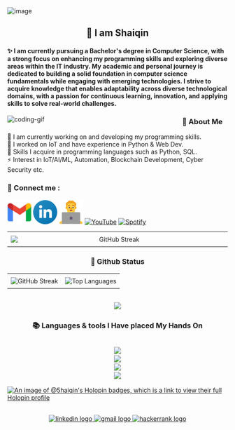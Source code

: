 <img width="1584" height="396" alt="image" src="https://github.com/user-attachments/assets/58b1d4dc-287a-4d15-98f4-d28104a8afcb" />

</h1>
<h2 align="center">🙋 I am Shaiqin</h2>

<h4 align="left">✨ I am currently pursuing a Bachelor's degree in Computer Science, with a strong focus on enhancing my programming skills and exploring diverse areas within the IT industry. My academic and personal journey is dedicated to building a solid foundation in computer science fundamentals while engaging with emerging technologies. I strive to acquire knowledge that enables adaptability across diverse technological domains, with a passion for continuous learning, innovation, and applying skills to solve real-world challenges.</h4>

<img align="left" alt="coding-gif" width="400" src="https://github.com/JoshuaThadi/JoshuaThadi/blob/main/transparent_gitgif.gif">

<!-- About Me -->
<h3 align="left">💫 About Me</h3>

<p>
  🌱 I am currently working on and developing my programming skills.<br>
  🔭 I worked on IoT and have experience in Python & Web Dev.<br>
  💬 Skills I acquire in programming languages such as Python, SQL.<br>
  ⚡ Interest in IoT/AI/ML, Automation, Blockchain Development, Cyber Security etc.<br>
  <!--✨ I only like perfection.-->
</p>


<h3>🧲 Connect me :</h3>
<div align="left">
  <a href="mailto:5haiqin.tech@gmail.com.com">
    <img width="55px" src="https://github.com/JoshuaThadi/JoshuaThadi/blob/main/icons/gmail_new_logo.png" alt="Gmail" /></a>
  <a href="https://www.linkedin.com/in/shaiqin" target="_blank">
    <img width="55px" src="https://github.com/JoshuaThadi/JoshuaThadi/blob/main/icons/linkedin-blue.png" alt="LinkedIn" /></a>
  <a href="https://www.5haiqin.com/" target="_blank">
    <img width="55px" src="https://github.com/5haiqin/Me/blob/main/assets/favicon.png" alt="Portfolio" /></a>
  <a href="https://x.com/5haiqin" target="_blank">
    <img width="57px" src="https://imgs.search.brave.com/qmJnujM3YiEyq3aoUc-Rb0fn9a6mSqb4qh4dxHLDw2Y/rs:fit:500:0:0:0/g:ce/aHR0cHM6Ly9wbmdp/bWcuY29tL3VwbG9h/ZHMveF9sb2dvL3hf/bG9nb19QTkcxOC5w/bmc" alt="YouTube" /></a>
  <a href="https://leetcode.com/u/5haiqin/" target="_blank">
    <img width="55px" src="https://imgs.search.brave.com/OuxrAknAlrF_ZAOdmfWfga8pQANLIeV9sqX8gIbstdE/rs:fit:860:0:0:0/g:ce/aHR0cHM6Ly9jZG4u/aWNvbnNjb3V0LmNv/bS9pY29uL2ZyZWUv/cG5nLTI1Ni9mcmVl/LWxlZXRjb2RlLWxv/Z28taWNvbi1kb3du/bG9hZC1pbi1zdmct/cG5nLWdpZi1maWxl/LWZvcm1hdHMtLXRl/Y2hub2xvZ3ktc29j/aWFsLW1lZGlhLXZv/bC00LXBhY2stbG9n/b3MtaWNvbnMtMjk0/NDk2MC5wbmc_Zj13/ZWJwJnc9MjU2" alt="Spotify" /></a>
</div>

</div></h4>


</div>
<!-- three badges in one row, no border -->
<!-- Most-compatible: remove table borders -->
<table align="center" border="0" cellpadding="0" cellspacing="0">
  <tr>
    <td align="center" style="padding:8px; border:0;">
      <img
        src="https://nirzak-streak-stats.vercel.app/?user=5haiqin&theme=dark&hide_border=true"
        alt="GitHub Streak"
        width="480"
        style="border:0; display:block;"
      />
    </td>
    <td align="center" style="padding:8px; border:0;">
      <img
        src="https://github-readme-stats.vercel.app/api/top-langs/?username=5haiqin&theme=dark&hide_border=true&layout=compact"
        alt="Top Languages"
        width="380"
        style="border:0; display:block;"
      />
    </td>
  </tr>
</table>



<div>
  <div align="center">
  <h3>🌱 Github Status</h3>

  <table style="margin:0 auto; border-collapse:collapse;">
    <tr>
      <td style="padding:8px;">
        <img
          src="https://nirzak-streak-stats.vercel.app/?user=5haiqin&theme=dark&hide_border=true"
          alt="GitHub Streak"
          width="480"
        />
      </td>
      <td style="padding:8px;">
        <img
          src="https://github-readme-stats.vercel.app/api/top-langs/?username=5haiqin&theme=dark&hide_border=true&include_all_commits=false&count_private=false&layout=compact"
          alt="Top Languages"
          width="320"
        />
      </td>
    </tr>
  </table>

  <br/>

  [![](https://visitcount.itsvg.in/api?id=5haiqin&icon=0&color=0)](https://visitcount.itsvg.in)
</div>

<!-- lang-->
<h3 align="center">📚 Languages & tools I Have placed My Hands On </h3>

<br/>

<div align="center">
  <img src="https://skillicons.dev/icons?i=anaconda,nodejs,mongodb,gitlab,raspberrypi,react,nextjs,tailwind,php" /><br>
    <img src="https://skillicons.dev/icons?i=bootstrap,html,css,flask,vscode,github,git,notion,figma" /><br>
    <img src="https://skillicons.dev/icons?i=bash,kali,arch,ubuntu,python,javascript,mysql,dotnet,linux" /><br>
    <img src="https://skillicons.dev/icons?i=pycharm,netlify,java,htmx,debian,neovim,opencv,atom,pwsh" /><br>
</div>




[![An image of @5haiqin's Holopin badges, which is a link to view their full Holopin profile](https://holopin.me/5haiqin)](https://holopin.io/@5haiqin)

<br>

<div align="center">
  <a href="https://www.linkedin.com/in/shaiqin/" target="_blank">
    <img src="https://img.shields.io/static/v1?message=LinkedIn&logo=linkedin&label=&color=0077B5&logoColor=white&labelColor=&style=for-the-badge" height="30" alt="linkedin logo"  />
  </a>
  <a href="mailto:5haiqin.tech@gmail.com" target="_blank">
    <img src="https://img.shields.io/static/v1?message=Gmail&logo=gmail&label=&color=D14836&logoColor=white&labelColor=&style=for-the-badge" height="30" alt="gmail logo"  />
  </a>
  <a href="https://www.hackerrank.com/profile/5haiqin" target="_blank">
    <img src="https://img.shields.io/static/v1?message=HackerRank&logo=hackerrank&label=&color=2EC866&logoColor=white&labelColor=&style=for-the-badge" height="30" alt="hackerrank logo"  />
  </a>
</div>

###

<div align="left">
</div>

###
